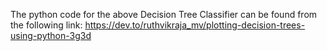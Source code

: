 The python code for the above Decision Tree Classifier can be found from the following link:
https://dev.to/ruthvikraja_mv/plotting-decision-trees-using-python-3g3d
